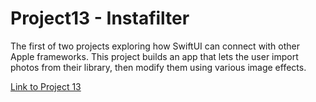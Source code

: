 # Project13 - Instafilter

The first of two projects exploring how SwiftUI can connect with other Apple frameworks.  This project builds an app that lets the user import photos from their library, then modify them using various image effects.


[Link to Project 13](https://www.hackingwithswift.com/100/swiftui/62)
